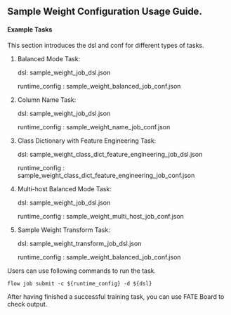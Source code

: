 ## Sample Weight Configuration Usage Guide.

#### Example Tasks

This section introduces the dsl and conf for different types of tasks.

1. Balanced Mode Task:

    dsl: sample_weight_job_dsl.json

    runtime_config : sample_weight_balanced_job_conf.json


2. Column Name Task:

    dsl: sample_weight_job_dsl.json

    runtime_config : sample_weight_name_job_conf.json

3. Class Dictionary with Feature Engineering Task:

    dsl: sample_weight_class_dict_feature_engineering_job_dsl.json

    runtime_config : sample_weight_class_dict_feature_engineering_job_conf.json

4. Multi-host Balanced Mode Task:

    dsl: sample_weight_job_dsl.json

    runtime_config : sample_weight_multi_host_job_conf.json

5. Sample Weight Transform Task:

    dsl: sample_weight_transform_job_dsl.json

    runtime_config : sample_weight_balanced_job_conf.json

Users can use following commands to run the task.

    flow job submit -c ${runtime_config} -d ${dsl}

After having finished a successful training task, you can use FATE Board to check output. 